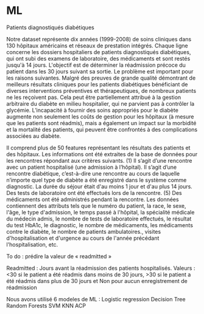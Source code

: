 # ML
Patients diagnostiqués diabétiques

Notre dataset représente dix années (1999-2008) de soins cliniques dans 130 hôpitaux américains et réseaux de prestation intégrés. Chaque ligne concerne les dossiers hospitaliers de patients diagnostiqués diabétiques, qui ont subi des examens de laboratoire, des médicaments et sont restés jusqu'à 14 jours. L'objectif est de déterminer la réadmission précoce du patient dans les 30 jours suivant sa sortie. Le problème est important pour les raisons suivantes. Malgré des preuves de grande qualité démontrant de meilleurs résultats cliniques pour les patients diabétiques bénéficiant de diverses interventions préventives et thérapeutiques, de nombreux patients ne les reçoivent pas. Cela peut être partiellement attribué à la gestion arbitraire du diabète en milieu hospitalier, qui ne parvient pas à contrôler la glycémie. L’incapacité à fournir des soins appropriés pour le diabète augmente non seulement les coûts de gestion pour les hôpitaux (à mesure que les patients sont réadmis), mais a également un impact sur la morbidité et la mortalité des patients, qui peuvent être confrontés à des complications associées au diabète.

Il comprend plus de 50 features représentant les résultats des patients et des hôpitaux. Les informations ont été extraites de la base de données pour les rencontres répondant aux critères suivants. (1) Il s’agit d’une rencontre avec un patient hospitalisé (une admission à l’hôpital). Il s’agit d’une rencontre diabétique, c’est-à-dire une rencontre au cours de laquelle n’importe quel type de diabète a été enregistré dans le système comme diagnostic. La durée du séjour était d'au moins 1 jour et d'au plus 14 jours.  Des tests de laboratoire ont été effectués lors de la rencontre. (5) Des médicaments ont été administrés pendant la rencontre. Les données contiennent des attributs tels que le numéro du patient, la race, le sexe, l'âge, le type d'admission, le temps passé à l'hôpital, la spécialité médicale du médecin admis, le nombre de tests de laboratoire effectués, le résultat du test HbA1c, le diagnostic, le nombre de médicaments, les médicaments contre le diabète, le nombre de patients ambulatoires., visites d'hospitalisation et d'urgence au cours de l'année précédant l'hospitalisation, etc.

To do : prédire la valeur de « readmitted »

Readmitted : Jours avant la réadmission des patients hospitalisés. Valeurs : <30 si le patient a été réadmis dans moins de 30 jours, >30 si le patient a été réadmis dans plus de 30 jours et Non pour aucun enregistrement de réadmission

Nous avons utilisé 6 modeles de ML : 
Logistic regression
Decision Tree
Random Forests
SVM
KNN
ACP
